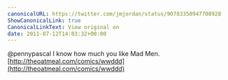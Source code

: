 ```yaml
---
canonicalURL: https://twitter.com/jmjordan/status/90783350947708928
ShowCanonicalLink: true
CanonicalLinkText: View original on
date: 2011-07-12T14:03:32+00:00
---
```

@pennypascal I know how much you like Mad Men. [http://theoatmeal.com/comics/wwddd](http://theoatmeal.com/comics/wwddd)